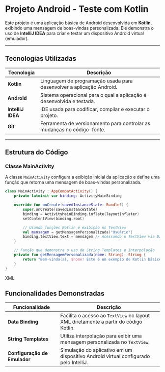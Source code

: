 # Projeto Android - Teste com Kotlin

Este projeto é uma aplicação básica de Android desenvolvida em **Kotlin**, exibindo uma mensagem de boas-vindas personalizada. Ele demonstra o uso de **IntelliJ IDEA** para criar e testar um dispositivo Android virtual (emulador).

---

## Tecnologias Utilizadas

| Tecnologia         | Descrição                                                                           |
|--------------------|-------------------------------------------------------------------------------------|
| **Kotlin**         | Linguagem de programação usada para desenvolver a aplicação Android.                |
| **Android**        | Sistema operacional para o qual a aplicação é desenvolvida e testada.               |
| **IntelliJ IDEA**  | IDE usada para codificar, compilar e executar o projeto.                           |
| **Git**            | Ferramenta de versionamento para controlar as mudanças no código-fonte.             |

---

## Estrutura do Código

### Classe MainActivity

A classe `MainActivity` configura a exibição inicial da aplicação e define uma função que retorna uma mensagem de boas-vindas personalizada.

```kotlin
class MainActivity : AppCompatActivity() {
    private lateinit var binding: ActivityMainBinding

    override fun onCreate(savedInstanceState: Bundle?) {
        super.onCreate(savedInstanceState)
        binding = ActivityMainBinding.inflate(layoutInflater)
        setContentView(binding.root)

        // Usando funções Kotlin e exibição no TextView
        val mensagem = getMensagemPersonalizada("Usuário")
        binding.textView.text = mensagem // Acessando o TextView via Data Binding
    }

    // Função que demonstra o uso de String Templates e Interpolação
    private fun getMensagemPersonalizada(nome: String): String {
        return "Bem-vindo(a), $nome! Este é um exemplo de Kotlin básico no Android."
    }
}
```


XML
<LinearLayout
    xmlns:android="http://schemas.android.com/apk/res/android"
    android:layout_width="match_parent"
    android:layout_height="match_parent"
    android:orientation="vertical"
    android:gravity="center">

  <TextView
      android:id="@+id/textView"
      android:layout_width="wrap_content"
      android:layout_height="wrap_content"
      android:textSize="18sp"
      android:text="Hello World!" />
</LinearLayout>


## Funcionalidades Demonstradas

| Funcionalidade             | Descrição                                                                                     |
|----------------------------|-----------------------------------------------------------------------------------------------|
| **Data Binding**           | Facilita o acesso ao `TextView` no layout XML diretamente a partir do código Kotlin.          |
| **String Templates**       | Utiliza interpolação para exibir uma mensagem personalizada no `TextView`.                    |
| **Configuração de Emulador** | Simulação do aplicativo em um dispositivo Android virtual configurado pelo IntelliJ.         |
